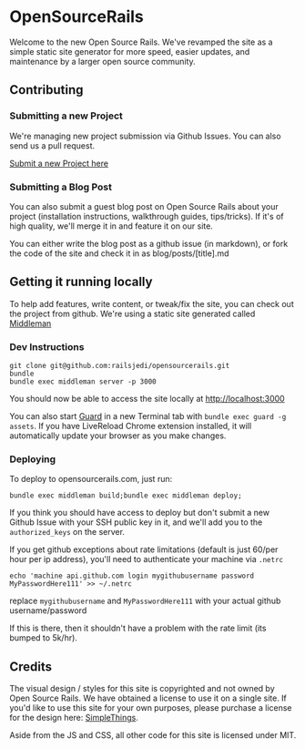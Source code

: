 # OpenSourceRails

Welcome to the new Open Source Rails. We've revamped the site as a simple static site generator for more speed, easier updates, and maintenance by a larger open source community.

## Contributing

### Submitting a new Project

We're managing new project submission via Github Issues. You can also send us a pull request.

[Submit a new Project here](https://github.com/railsjedi/opensourcerails/issues/new?title=Submit%20a%20new%20project&body=Description%20of%20Project)


### Submitting a Blog Post

You can also submit a guest blog post on Open Source Rails about your project (installation instructions, walkthrough guides, tips/tricks). If it's of high quality, we'll merge it in and feature it on our site.

You can either write the blog post as a github issue (in markdown), or fork the code of the site and check it in as blog/posts/[title].md


## Getting it running locally

To help add features, write content, or tweak/fix the site, you can check out the project from github. We're using a static site generated called [Middleman](http://middlemanapp.com)


### Dev Instructions

    git clone git@github.com:railsjedi/opensourcerails.git
    bundle
    bundle exec middleman server -p 3000

You should now be able to access the site locally at <http://localhost:3000>

You can also start [Guard](https://github.com/guard/guard) in a new Terminal tab with `bundle exec guard -g assets`. If you have LiveReload Chrome extension installed, it will automatically update your browser as you make changes.


### Deploying

To deploy to opensourcerails.com, just run:

    bundle exec middleman build;bundle exec middleman deploy;

If you think you should have access to deploy but don't submit a new Github Issue with your SSH public key in it, and we'll add you to the `authorized_keys` on the server.

If you get github exceptions about rate limitations (default is just 60/per hour per ip address), you'll need to authenticate your machine via `.netrc`

    echo 'machine api.github.com login mygithubusername password MyPasswordHere111' >> ~/.netrc

replace `mygithubusername` and `MyPasswordHere111` with your actual github username/password

If this is there, then it shouldn't have a problem with the rate limit (its bumped to 5k/hr).


## Credits

The visual design / styles for this site is copyrighted and not owned by Open Source Rails. We have obtained a license to use it on a single site. If you'd like to use this site for your own purposes, please purchase a license for the design here: [SimpleThings](http://themeforest.net/item/simplething-a-clean-html-template/3149829?ref=jcnetdev).

Aside from the JS and CSS, all other code for this site is licensed under MIT.


